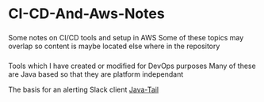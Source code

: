 # CI-CD-And-Aws-Notes
###
Some notes on CI/CD tools and setup in AWS
Some of these topics may overlap so content is maybe located else where in the repository
###
Tools which I have created or modified for DevOps purposes
Many of these are Java based so that they are platform independant

The basis for an alerting Slack client [Java-Tail](/annahosanna/Java-Tail/)
